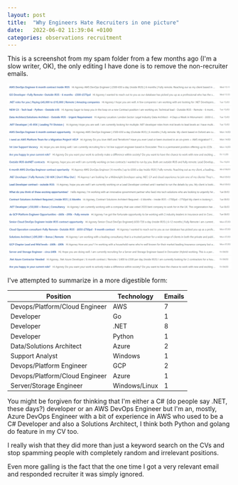 ```yaml
---
layout: post
title:  "Why Engineers Hate Recruiters in one picture"
date:   2022-06-02 11:39:04 +0100
categories: observations recruitment
---
```


This is a screenshot from my spam folder from a few months ago (I'm a slow writer, OK), the only editing I have done is to remove the non-recruiter emails.

![Recruiters](../assets/recruiterspam.png)

I've attempted to summarize in a more digestible form:

| Position | Technology | Emails |
|----------|------------|-------|
| Devops/Platform/Cloud Engineer | AWS | 7
| Developer | Go        |1
| Developer | .NET      |8
| Developer | Python    |1
| Data/Solutions Architect | Azure    |2
| Support Analyst | Windows | 1
| Devops/Platform Engineer | GCP | 2
| Devops/Platform/Cloud Engineer | Azure | 1
| Server/Storage Engineer | Windows/Linux | 1 

You might be forgiven for thinking that I'm either a C# (do people say .NET, these days?) developer or an AWS DevOps Engineer but I'm an, mostly, Azure DevOps Engineer with a bit of experience in AWS who used to be a C# Developer and also a Solutions Architect, I think both Python and golang do feature in my CV too.


I really wish that they did more than just a keyword search on the CVs and stop spamming people with completely random and irrelevant positions.


Even more galling is the fact that the one time I got a very relevant email and responded recruiter it was simply ignored.